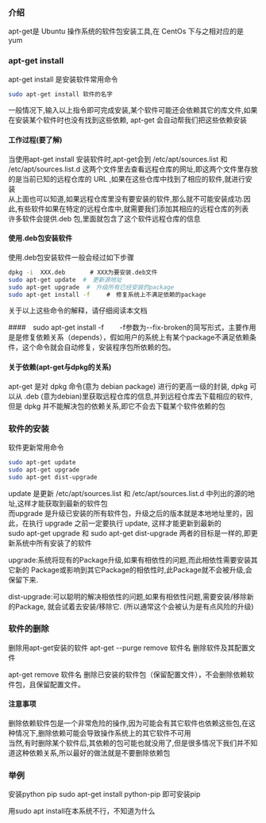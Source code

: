 ### 介绍  
apt-get是 Ubuntu 操作系统的软件包安装工具,在 CentOs 下与之相对应的是 yum
### apt-get install
apt-get install 是安装软件常用命令
```bash
sudo apt-get install 软件的名字
```  
一般情况下,输入以上指令即可完成安装,某个软件可能还会依赖其它的库文件,如果在安装某个软件时也没有找到这些依赖, apt-get 会自动帮我们把这些依赖安装  
#### 工作过程(要了解) 
当使用apt-get install 安装软件时,apt-get会到 /etc/apt/sources.list 和 /etc/apt/sources.list.d 
这两个文件里去查看远程仓库的网址,即这两个文件里存放的是当前已知的远程仓库的 URL ,如果在这些仓库中找到了相应的软件,就进行安装  
从上面也可以知道,如果远程仓库里没有要安装的软件,那么就不可能安装成功.因此,有些软件如果在特定的远程仓库中,就需要我们添加其相应的远程仓库的列表  
许多软件会提供.deb 包,里面就包含了这个软件远程仓库的信息  
#### 使用.deb包安装软件  
使用.deb包安装软件一般会经过如下步骤  
```bash
dpkg -i  XXX.deb  　　　# XXX为要安装.deb文件 
sudo apt-get update  #　更新源地址
sudo apt-get upgrade  #　升级所有已经安装的package
sudo apt-get install -f   　#　修复系统上不满足依赖的package
```
关于以上这些命令的解释，请仔细阅读本文档　　

####　sudo apt-get install -f　　
-f参数为--fix-broken的简写形式，主要作用是是修复依赖关系（depends），假如用户的系统上有某个package不满足依赖条件，这个命令就会自动修复，安装程序包所依赖的包。

#### 关于依赖(apt-get与dpkg的关系)  
apt-get 是对 dpkg  命令(意为 debian package) 进行的更高一级的封装, dpkg 可以从 .deb (意为debian)里获取远程仓库的信息,并到远程仓库去下载相应的软件,但是 dpkg 并不能解决包的依赖关系,即它不会去下载某个软件依赖的包


### 软件的安装  
软件更新常用命令
```bash
sudo apt-get update
sudo apt-get upgrade
sudo apt-get dist-upgrade  
```
update 是更新 /etc/apt/sources.list 和 /etc/apt/sources.list.d 中列出的源的地址,这样才能获取到最新的软件包  
而upgrade 是升级已安装的所有软件包，升级之后的版本就是本地地址里的，因此，在执行 upgrade 之前一定要执行 update, 这样才能更新到最新的   
sudo apt-get upgrade  和 sudo apt-get dist-upgrade 两者的目标是一样的,即更新系统中所有安装了的软件

upgrade:系统将现有的Package升级,如果有相依性的问题,而此相依性需要安装其它新的
Package或影响到其它Package的相依性时,此Package就不会被升级,会保留下来. 
 
dist-upgrade:可以聪明的解决相依性的问题,如果有相依性问题,需要安装/移除新的Package,
就会试着去安装/移除它. 
(所以通常这个会被认为是有点风险的升级)  

### 软件的删除
删除用apt-get安装的软件
apt-get --purge remove 软件名
 删除软件及其配置文件

apt-get remove 软件名
删除已安装的软件包（保留配置文件），不会删除依赖软件包，且保留配置文件。
#### 注意事项  
删除依赖软件包是一个非常危险的操作,因为可能会有其它软件也依赖这些包,在这种情况下,删除依赖可能会导致操作系统上的其它软件不可用  
当然,有时删除某个软件后,其依赖的包可能也就没用了,但是很多情况下我们并不知道这种依赖关系,所以最好的做法就是不要删除依赖包

### 举例
安装python pip
sudo apt-get install python-pip  即可安装pip

用sudo apt install在本系统不行，不知道为什么


